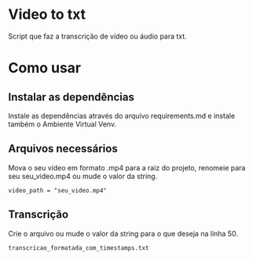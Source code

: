 # Video to txt

Script que faz a transcrição de vídeo ou áudio para txt.

# Como usar

## Instalar as dependências

Instale as dependências através do arquivo requirements.md e instale também o Ambiente Virtual Venv.

## Arquivos necessários

Mova o seu vídeo em formato .mp4 para a raiz do projeto, renomeie para seu seu_video.mp4 ou mude o valor da string.

```
video_path = "seu_video.mp4"
```

## Transcrição

Crie o arquivo ou mude o valor da string para o que deseja na linha 50.

```
transcricao_formatada_com_timestamps.txt
```